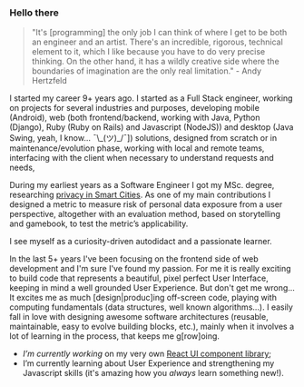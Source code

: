 ### Hello there

<!--
**welingtonms/welingtonms** is a ✨ _special_ ✨ repository because its `README.md` (this file) appears on your GitHub profile.
-->
> "It's [programming] the only job I can think of where I get to be both an engineer and an artist. There's an incredible, rigorous, technical element to it, which I like because you have to do very precise thinking. On the other hand, it has a wildly creative side where the boundaries of imagination are the only real limitation." - Andy Hertzfeld

I started my career 9+ years ago. I started as a Full Stack engineer, working on projects for several industries and purposes, developing mobile (Android),  web (both frontend/backend, working with Java, Python (Django), Ruby (Ruby on Rails) and Javascript (NodeJS)) and desktop (Java Swing, yeah, I know... ¯\\_(ツ)\_/¯]) solutions, designed from scratch or in maintenance/evolution phase, working with local and remote teams, interfacing with the client when necessary to understand requests and needs,

During my earliest years as a Software Engineer I got my MSc. degree, researching [privacy in Smart Cities](https://repositorio.ufpe.br/handle/123456789/14020). As one of my main contributions I designed a metric to measure risk of personal data exposure from a user perspective, altogether with an evaluation method, based on storytelling and gamebook, to test the metric’s applicability.

I see myself as a curiosity-driven autodidact and a passionate learner.

In the last 5+ years I've been focusing on the frontend side of web development and I'm sure I've found my passion. For me it is really exciting to build code that represents a beautiful, pixel perfect User Interface, keeping in mind a well grounded User Experience. But don't get me wrong... It excites me as much [design|produc]ing off-screen code, playing with computing fundamentals (data structures, well known algorithms...).
I easily fall in love with designing awesome software architectures (reusable, maintainable, easy to evolve building blocks, etc.), mainly when it involves a lot of learning in the process, that keeps me g[row]oing.

- _I’m currently working_ on my very own [React UI component library](https://github.com/cheesebit/ui);
- I’m currently learning about User Experience and strengthening my Javascript skills (it's amazing how you *always* learn something new!).
<!-- - 🌱 I’m currently learning ...
- 👯 I’m looking to collaborate on ...
- 🤔 I’m looking for help with ...
- 💬 Ask me about ...
- 📫 How to reach me: ...
- 😄 Pronouns: ...
- ⚡ Fun fact: ... -->

